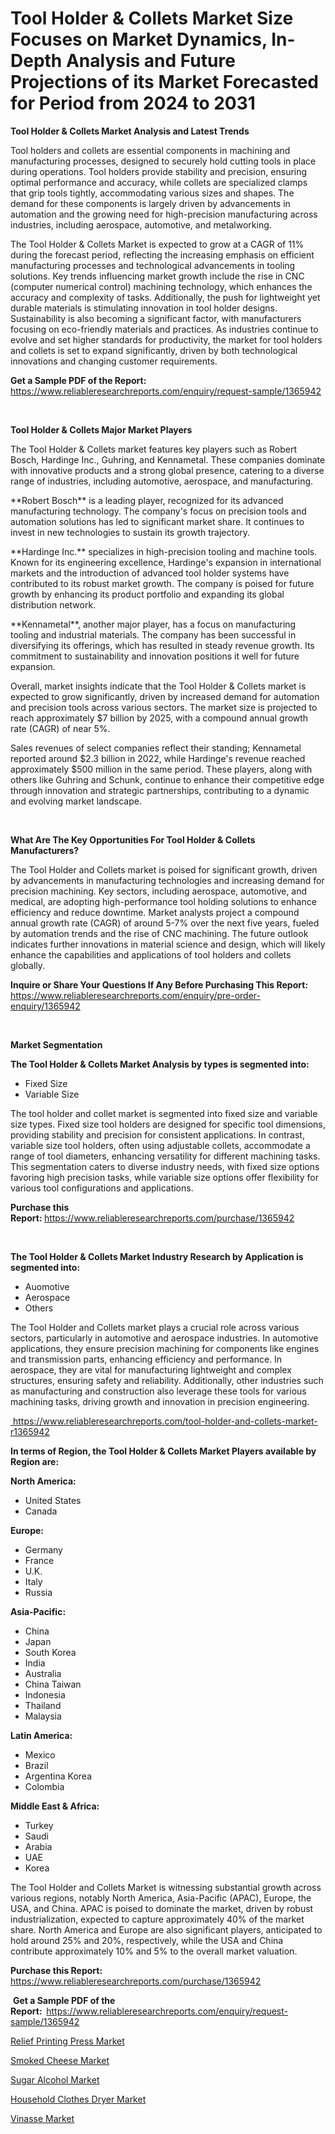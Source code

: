 <p><h1>Tool Holder & Collets Market Size Focuses on Market Dynamics, In-Depth Analysis and Future Projections of its Market Forecasted for Period from 2024 to 2031</h1></p><p><strong>Tool Holder & Collets Market Analysis and Latest Trends</strong></p>
<p><p>Tool holders and collets are essential components in machining and manufacturing processes, designed to securely hold cutting tools in place during operations. Tool holders provide stability and precision, ensuring optimal performance and accuracy, while collets are specialized clamps that grip tools tightly, accommodating various sizes and shapes. The demand for these components is largely driven by advancements in automation and the growing need for high-precision manufacturing across industries, including aerospace, automotive, and metalworking.</p><p>The Tool Holder & Collets Market is expected to grow at a CAGR of 11% during the forecast period, reflecting the increasing emphasis on efficient manufacturing processes and technological advancements in tooling solutions. Key trends influencing market growth include the rise in CNC (computer numerical control) machining technology, which enhances the accuracy and complexity of tasks. Additionally, the push for lightweight yet durable materials is stimulating innovation in tool holder designs. Sustainability is also becoming a significant factor, with manufacturers focusing on eco-friendly materials and practices. As industries continue to evolve and set higher standards for productivity, the market for tool holders and collets is set to expand significantly, driven by both technological innovations and changing customer requirements.</p></p>
<p><strong>Get a Sample PDF of the Report:&nbsp;</strong> <a href="https://www.reliableresearchreports.com/enquiry/request-sample/1365942?utm_campaign=1781&utm_medium=2&utm_source=Github&utm_content=ia&utm_term=29102024&utm_id=tool-holder-collets">https://www.reliableresearchreports.com/enquiry/request-sample/1365942</a></p>
<p>&nbsp;</p>
<p><strong>Tool Holder & Collets Major Market Players</strong></p>
<p><p>The Tool Holder & Collets market features key players such as Robert Bosch, Hardinge Inc., Guhring, and Kennametal. These companies dominate with innovative products and a strong global presence, catering to a diverse range of industries, including automotive, aerospace, and manufacturing.</p><p>**Robert Bosch** is a leading player, recognized for its advanced manufacturing technology. The company's focus on precision tools and automation solutions has led to significant market share. It continues to invest in new technologies to sustain its growth trajectory.</p><p>**Hardinge Inc.** specializes in high-precision tooling and machine tools. Known for its engineering excellence, Hardinge's expansion in international markets and the introduction of advanced tool holder systems have contributed to its robust market growth. The company is poised for future growth by enhancing its product portfolio and expanding its global distribution network.</p><p>**Kennametal**, another major player, has a focus on manufacturing tooling and industrial materials. The company has been successful in diversifying its offerings, which has resulted in steady revenue growth. Its commitment to sustainability and innovation positions it well for future expansion.</p><p>Overall, market insights indicate that the Tool Holder & Collets market is expected to grow significantly, driven by increased demand for automation and precision tools across various sectors. The market size is projected to reach approximately $7 billion by 2025, with a compound annual growth rate (CAGR) of near 5%.</p><p>Sales revenues of select companies reflect their standing; Kennametal reported around $2.3 billion in 2022, while Hardinge's revenue reached approximately $500 million in the same period. These players, along with others like Guhring and Schunk, continue to enhance their competitive edge through innovation and strategic partnerships, contributing to a dynamic and evolving market landscape.</p></p>
<p>&nbsp;</p>
<p><strong>What Are The Key Opportunities For Tool Holder & Collets Manufacturers?</strong></p>
<p><p>The Tool Holder and Collets market is poised for significant growth, driven by advancements in manufacturing technologies and increasing demand for precision machining. Key sectors, including aerospace, automotive, and medical, are adopting high-performance tool holding solutions to enhance efficiency and reduce downtime. Market analysts project a compound annual growth rate (CAGR) of around 5-7% over the next five years, fueled by automation trends and the rise of CNC machining. The future outlook indicates further innovations in material science and design, which will likely enhance the capabilities and applications of tool holders and collets globally.</p></p>
<p><strong>Inquire or Share Your Questions If Any Before Purchasing This Report:</strong> <a href="https://www.reliableresearchreports.com/enquiry/pre-order-enquiry/1365942?utm_campaign=1781&utm_medium=2&utm_source=Github&utm_content=ia&utm_term=29102024&utm_id=tool-holder-collets">https://www.reliableresearchreports.com/enquiry/pre-order-enquiry/1365942</a></p>
<p>&nbsp;</p>
<p><strong>Market Segmentation</strong></p>
<p><strong>The Tool Holder & Collets Market Analysis by types is segmented into:</strong></p>
<p><ul><li>Fixed Size</li><li>Variable Size</li></ul></p>
<p><p>The tool holder and collet market is segmented into fixed size and variable size types. Fixed size tool holders are designed for specific tool dimensions, providing stability and precision for consistent applications. In contrast, variable size tool holders, often using adjustable collets, accommodate a range of tool diameters, enhancing versatility for different machining tasks. This segmentation caters to diverse industry needs, with fixed size options favoring high precision tasks, while variable size options offer flexibility for various tool configurations and applications.</p></p>
<p><strong>Purchase this Report:&nbsp;</strong><a href="https://www.reliableresearchreports.com/purchase/1365942?utm_campaign=1781&utm_medium=2&utm_source=Github&utm_content=ia&utm_term=29102024&utm_id=tool-holder-collets">https://www.reliableresearchreports.com/purchase/1365942</a></p>
<p>&nbsp;</p>
<p><strong>The Tool Holder & Collets Market Industry Research by Application is segmented into:</strong></p>
<p><ul><li>Auomotive</li><li>Aerospace</li><li>Others</li></ul></p>
<p><p>The Tool Holder and Collets market plays a crucial role across various sectors, particularly in automotive and aerospace industries. In automotive applications, they ensure precision machining for components like engines and transmission parts, enhancing efficiency and performance. In aerospace, they are vital for manufacturing lightweight and complex structures, ensuring safety and reliability. Additionally, other industries such as manufacturing and construction also leverage these tools for various machining tasks, driving growth and innovation in precision engineering.</p></p>
<p><a href="https://www.reliableresearchreports.com/tool-holder-and-collets-market-r1365942?utm_campaign=1781&utm_medium=2&utm_source=Github&utm_content=ia&utm_term=29102024&utm_id=tool-holder-collets">&nbsp;https://www.reliableresearchreports.com/tool-holder-and-collets-market-r1365942</a></p>
<p><strong>In terms of Region, the Tool Holder & Collets Market Players available by Region are:</strong></p>
<p>
    <p> <strong> North America: </strong>
        <ul>
            <li>United States</li>
            <li>Canada</li>
        </ul>
        </p> 
    <p> <strong> Europe: </strong>
        <ul>
            <li>Germany</li>
            <li>France</li>
            <li>U.K.</li>
            <li>Italy</li>
            <li>Russia</li>
        </ul>
        </p> 
    <p> <strong> Asia-Pacific: </strong>
        <ul>
            <li>China</li>
            <li>Japan</li>
            <li>South Korea</li>
            <li>India</li>
            <li>Australia</li>
            <li>China Taiwan</li>
            <li>Indonesia</li>
            <li>Thailand</li>
            <li>Malaysia</li>
        </ul>
        </p> 
    <p> <strong> Latin America: </strong>
        <ul>
            <li>Mexico</li>
            <li>Brazil</li>
            <li>Argentina Korea</li>
            <li>Colombia</li>
        </ul>
        </p> 
    <p> <strong> Middle East & Africa: </strong>
        <ul>
            <li>Turkey</li>
            <li>Saudi</li>
            <li>Arabia</li>
            <li>UAE</li>
            <li>Korea</li>
        </ul>
    </p>
    </p>
<p><p>The Tool Holder and Collets Market is witnessing substantial growth across various regions, notably North America, Asia-Pacific (APAC), Europe, the USA, and China. APAC is poised to dominate the market, driven by robust industrialization, expected to capture approximately 40% of the market share. North America and Europe are also significant players, anticipated to hold around 25% and 20%, respectively, while the USA and China contribute approximately 10% and 5% to the overall market valuation.</p></p>
<p><strong>Purchase this Report: </strong><a href="https://www.reliableresearchreports.com/purchase/1365942?utm_campaign=1781&utm_medium=2&utm_source=Github&utm_content=ia&utm_term=29102024&utm_id=tool-holder-collets">https://www.reliableresearchreports.com/purchase/1365942</a></p>
<p>&nbsp;<strong>Get a Sample PDF of the Report:&nbsp;&nbsp;</strong><a href="https://www.reliableresearchreports.com/enquiry/request-sample/1365942?utm_campaign=1781&utm_medium=2&utm_source=Github&utm_content=ia&utm_term=29102024&utm_id=tool-holder-collets">https://www.reliableresearchreports.com/enquiry/request-sample/1365942</a></p>
<p><strong></strong></p>
<p><p><a href="https://www.linkedin.com/pulse/relief-printing-press-market-research-report-forecast-growth-6xkke?utm_campaign=1781&utm_medium=2&utm_source=Github&utm_content=ia&utm_term=29102024&utm_id=tool-holder-collets">Relief Printing Press Market</a></p><p><a href="https://www.linkedin.com/pulse/global-smoked-cheese-market-analysis-key-trends-future-ujche?utm_campaign=1781&utm_medium=2&utm_source=Github&utm_content=ia&utm_term=29102024&utm_id=tool-holder-collets">Smoked Cheese Market</a></p><p><a href="https://www.linkedin.com/pulse/global-sugar-alcohol-industry-analysis-share-growth-trends-djvoe?utm_campaign=1781&utm_medium=2&utm_source=Github&utm_content=ia&utm_term=29102024&utm_id=tool-holder-collets">Sugar Alcohol Market</a></p><p><a href="https://www.linkedin.com/pulse/global-household-clothes-dryer-industry-analysis-share-growth-eljme?utm_campaign=1781&utm_medium=2&utm_source=Github&utm_content=ia&utm_term=29102024&utm_id=tool-holder-collets">Household Clothes Dryer Market</a></p><p><a href="https://www.linkedin.com/pulse/influencing-factors-vinasse-market-insights-growth-projections-agcke?utm_campaign=1781&utm_medium=2&utm_source=Github&utm_content=ia&utm_term=29102024&utm_id=tool-holder-collets">Vinasse Market</a></p></p>